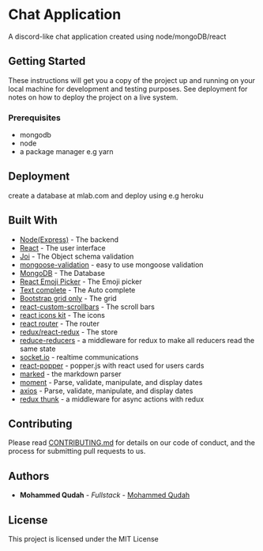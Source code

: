 # Chat Application

A discord-like chat application created using node/mongoDB/react

## Getting Started

These instructions will get you a copy of the project up and running on your local machine for development and testing purposes. See deployment for notes on how to deploy the project on a live system.

### Prerequisites

-   mongodb
-   node
-   a package manager e.g yarn

## Deployment

create a database at mlab.com and deploy using e.g heroku

## Built With

-   [Node(Express)](https://nodejs.org/en/) - The backend
-   [React](https://reactjs.org/) - The user interface
-   [Joi](https://github.com/hapijs/joi) - The Object schema validation
-   [mongoose-validation](https://github.com/matteodelabre/mongoose-beautiful-unique-validation) - easy to use mongoose validation
-   [MongoDB](https://www.mongodb.com/) - The Database
-   [React Emoji Picker](https://github.com/ealush/emoji-picker-react) - The Emoji picker
-   [Text complete](https://github.com/yuku/textcomplete) - The Auto complete
-   [Bootstrap grid only](https://getbootstrap.com/) - The grid
-   [react-custom-scrollbars](https://github.com/malte-wessel/react-custom-scrollbars) - The scroll bars
-   [react icons kit](https://github.com/wmira/react-icons-kit) - The icons
-   [react router](https://github.com/ReactTraining/react-router) - The router
-   [redux/react-redux](https://redux.js.org/) - The store
-   [reduce-reducers](https://github.com/redux-utilities/reduce-reducers) - a middleware for redux to make all reducers read the same state
-   [socket.io](https://socket.io/) - realtime communications
-   [react-popper](https://github.com/FezVrasta/react-popper) - popper.js with react used for users cards
-   [marked](https://github.com/markedjs/marked) - the markdown parser
-   [moment](https://momentjs.com/) - Parse, validate, manipulate, and display dates
-   [axios](https://github.com/axios/axios) - Parse, validate, manipulate, and display dates
-   [redux thunk](https://github.com/reduxjs/redux-thunk) - a middleware for async actions with redux

## Contributing

Please read [CONTRIBUTING.md](/CONTRIBUTING.md) for details on our code of conduct, and the process for submitting pull requests to us.

## Authors

-   **Mohammed Qudah** - _Fullstack_ - [Mohammed Qudah](https://github.com/mikeGHQ)

## License

This project is licensed under the MIT License
